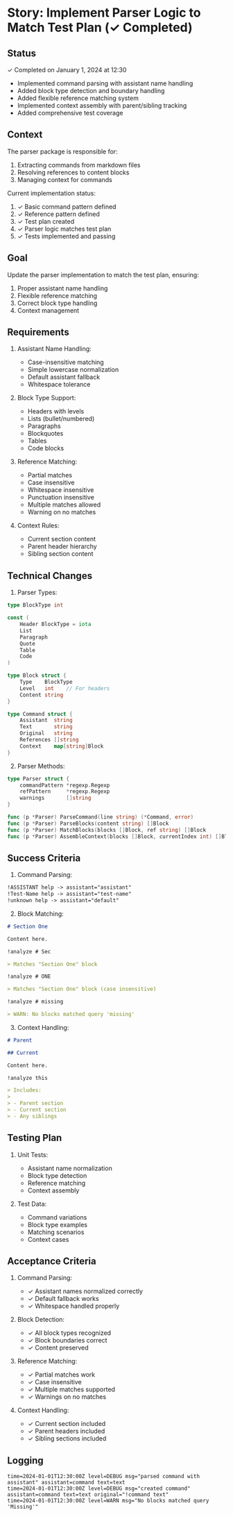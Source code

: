 # Story: Implement Parser Logic to Match Test Plan (✓ Completed)

## Status

✓ Completed on January 1, 2024 at 12:30

- Implemented command parsing with assistant name handling
- Added block type detection and boundary handling
- Added flexible reference matching system
- Implemented context assembly with parent/sibling tracking
- Added comprehensive test coverage

## Context

The parser package is responsible for:

1. Extracting commands from markdown files
2. Resolving references to content blocks
3. Managing context for commands

Current implementation status:

1. ✓ Basic command pattern defined
2. ✓ Reference pattern defined
3. ✓ Test plan created
4. ✓ Parser logic matches test plan
5. ✓ Tests implemented and passing

## Goal

Update the parser implementation to match the test plan, ensuring:

1. Proper assistant name handling
2. Flexible reference matching
3. Correct block type handling
4. Context management

## Requirements

1. Assistant Name Handling:

   - Case-insensitive matching
   - Simple lowercase normalization
   - Default assistant fallback
   - Whitespace tolerance

2. Block Type Support:

   - Headers with levels
   - Lists (bullet/numbered)
   - Paragraphs
   - Blockquotes
   - Tables
   - Code blocks

3. Reference Matching:

   - Partial matches
   - Case insensitive
   - Whitespace insensitive
   - Punctuation insensitive
   - Multiple matches allowed
   - Warning on no matches

4. Context Rules:
   - Current section content
   - Parent header hierarchy
   - Sibling section content

## Technical Changes

1. Parser Types:

```go
type BlockType int

const (
    Header BlockType = iota
    List
    Paragraph
    Quote
    Table
    Code
)

type Block struct {
    Type    BlockType
    Level   int    // For headers
    Content string
}

type Command struct {
    Assistant  string
    Text       string
    Original   string
    References []string
    Context    map[string]Block
}
```

2. Parser Methods:

```go
type Parser struct {
    commandPattern *regexp.Regexp
    refPattern     *regexp.Regexp
    warnings       []string
}

func (p *Parser) ParseCommand(line string) (*Command, error)
func (p *Parser) ParseBlocks(content string) []Block
func (p *Parser) MatchBlocks(blocks []Block, ref string) []Block
func (p *Parser) AssembleContext(blocks []Block, currentIndex int) []Block
```

## Success Criteria

1. Command Parsing:

```markdown
!ASSISTANT help -> assistant="assistant"
!Test-Name help -> assistant="test-name"
!unknown help -> assistant="default"
```

2. Block Matching:

```markdown
# Section One

Content here.

!analyze # Sec

> Matches "Section One" block

!analyze # ONE

> Matches "Section One" block (case insensitive)

!analyze # missing

> WARN: No blocks matched query 'missing'
```

3. Context Handling:

```markdown
# Parent

## Current

Content here.

!analyze this

> Includes:
>
> - Parent section
> - Current section
> - Any siblings
```

## Testing Plan

1. Unit Tests:

   - Assistant name normalization
   - Block type detection
   - Reference matching
   - Context assembly

2. Test Data:
   - Command variations
   - Block type examples
   - Matching scenarios
   - Context cases

## Acceptance Criteria

1. Command Parsing:

   - ✓ Assistant names normalized correctly
   - ✓ Default fallback works
   - ✓ Whitespace handled properly

2. Block Detection:

   - ✓ All block types recognized
   - ✓ Block boundaries correct
   - ✓ Content preserved

3. Reference Matching:

   - ✓ Partial matches work
   - ✓ Case insensitive
   - ✓ Multiple matches supported
   - ✓ Warnings on no matches

4. Context Handling:
   - ✓ Current section included
   - ✓ Parent headers included
   - ✓ Sibling sections included

## Logging

```
time=2024-01-01T12:30:00Z level=DEBUG msg="parsed command with assistant" assistant=command text=text
time=2024-01-01T12:30:00Z level=DEBUG msg="created command" assistant=command text=text original="!command text"
time=2024-01-01T12:30:00Z level=WARN msg="No blocks matched query 'Missing'"
```
